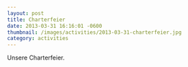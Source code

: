 ```yaml
---
layout: post
title: Charterfeier
date: 2013-03-31 16:16:01 -0600
thumbnail: /images/activities/2013-03-31-charterfeier.jpg
category: activities
---
```


Unsere Charterfeier.
